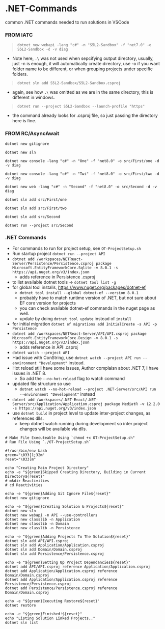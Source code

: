 # .NET-Commands
common .NET commands needed to run solutions in VSCode

### FROM IATC

> `dotnet new webapi -lang "c#" -n "S5L2-Sandbox" -f "net7.0" -o S5L2-Sandbox -d -v diag`

- Note here, `.\` was not used when sepcifying output directory, usually, just -n is enough,
  it will automatically create directory, use -o if you want folder name to be different,
  or when grouping projects under specific folders.

> `dotnet sln add S5L2-Sandbox/S5L2-Sandbox.csproj`

- again, see how `.\` was omitted as we are in the same directory, this is different in windows.

> `dotnet run --project S5L2-Sandbox --launch-profile "https"`

- the command already looks for .csproj file, so just passing the directory here is fine.

### FROM RC/AsyncAwait

`dotnet new gitignore`

`dotnet new sln`

`dotnet new console -lang "c#" -n "One" -f "net8.0" -o src/First/one -d -v diag`

`dotnet new console -lang "c#" -n "Twi" -f "net8.0" -o src/First/two -d -v diag`

`dotnet new web -lang "c#" -n "Second" -f "net8.0" -o src/Second -d -v diag`

`dotnet sln add src/First/one`

`dotnet sln add src/First/two`

`dotnet sln add src/Second`

`dotnet run --project src/Second`


### .NET Commands

- For commands to run for project setup, see `OT-ProjectSetup.sh`
- Run startup project `dotnet run --project API`
- `dotnet add /workspaces/NETReact-Server/Persistence/Persistence.csproj package Microsoft.EntityFrameworkCore.Sqlite -v 8.0.1 -s https://api.nuget.org/v3/index.json `
  - adds reference in Persistence .csproj
- to list available dotnet tools -> `dotnet tool list -g`
- for global tool installs, https://www.nuget.org/packages/dotnet-ef
  - `dotnet tool install --global dotnet-ef --version 8.0.1`
  - probably have to match runtime version of .NET, but not sure about EF core version for projects
  - you can check available dotnet-ef commands in the nuget page as well.
  - update by doing `dotnet tool update` instead of `install`
- for initial migration `dotnet ef migrations add InitialCreate -s API -p Persistence`
- `dotnet add /workspaces/NETReact-Server/API/API.csproj package Microsoft.EntityFrameworkCore.Design -v 8.0.1 -s https://api.nuget.org/v3/index.json`
  - adds reference in API .csproj
- `dotnet watch --project API`
- Had issue with ConString, use `dotnet watch --project API run --environment "Development"` instead.
- Hot reload still have some issues, Author complaisn about .NET 7, I have issues in .NET 8.
  - So add the `--no-hot-reload` flag to watch command
- updated file structure so use
  - `dotnet watch --no-hot-reload --project .NET-Server/src/API run --environment "Development"` instead
- `dotnet add /workspaces/.NET-React/.NET-Server/src/Application/Application.csproj package MediatR -v 12.2.0 -s https://api.nuget.org/v3/index.json`
- use `dotnet build` in project level to update inter-project changes, as references dlls.
  - keep dotnet watch running during development so inter project changes will be available via dlls.

```
# Make File Executeable Using `chmod +x OT-ProjectSetup.sh"
# Run File Using `./OT-ProjectSetup.sh`

#!/usr/bin/env bash
green="\033[1;32m"
reset="\033[m"

echo "Creating Main Project Directory"
echo -e "${green}Skipped Creating Directory, Building in Current Directory${reset}"
# mkdir Reactivities
# cd Reactivities

echo -e "${green}Adding Git Ignore File${reset}"
dotnet new gitignore

echo -e "${green}Creating Solution & Projects${reset}"
dotnet new sln
dotnet new webapi -n API --use-controllers
dotnet new classlib -n Application
dotnet new classlib -n Domain
dotnet new classlib -n Persistence

echo -e "${green}Adding Projects To The Solution${reset}"
dotnet sln add API/API.csproj
dotnet sln add Application/Application.csproj
dotnet sln add Domain/Domain.csproj
dotnet sln add Persistence/Persistence.csproj

echo -e "${green}Setting Up Project Dependancies${reset}"
dotnet add API/API.csproj reference Application/Application.csproj
dotnet add Application/Application.csproj reference Domain/Domain.csproj
dotnet add Application/Application.csproj reference Persistence/Persistence.csproj
dotnet add Persistence/Persistence.csproj reference Domain/Domain.csproj

echo -e "${green}Executing Restore${reset}"
dotnet restore

echo -e "${green}Finished!${reset}"
echo "Listing Solution Linked Projects.."
dotnet sln list
```

